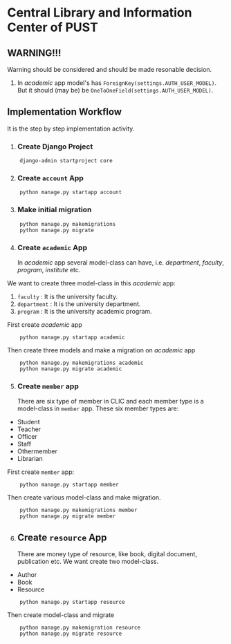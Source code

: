 # Central Library and Information Center of PUST

## WARNING!!!

Warning should be considered and should be made resonable decision.

1. In _academic_ app model's has `ForeignKey(settings.AUTH_USER_MODEL)`. But it should (may be) be `OneToOneField(settings.AUTH_USER_MODEL)`.

## Implementation Workflow

It is the step by step implementation activity.

1. ### Create Django Project

```
    django-admin startproject core
```

2. ### Create `account` App

```
    python manage.py startapp account
```

3. ### Make initial migration

```
    python manage.py makemigrations
    python manage.py migrate
```

4. ### Create `academic` App
   In _academic_ app several model-class can have, i.e. _department_, _faculty_, _program_, _institute_ etc.

We want to create three model-class in this _academic_ app:

1. `faculty` : It is the university faculty.
2. `department` : It is the university department.
3. `program` : It is the university academic program.

First create _academic_ app

```
    python manage.py startapp academic
```

Then create three models and make a migration on _academic_ app

```
    python manage.py makemigrations academic
    python manage.py migrate academic
```

5. ### Create `member` app
   There are six type of member in CLIC and each member type is a model-class in `member` app.
   These six member types are:

- Student
- Teacher
- Officer
- Staff
- Othermember
- Librarian

First create `member` app:

```
    python manage.py startapp member
```

Then create various model-class and make migration.

```
    python manage.py makemigrations member
    python manage.py migrate member
```

6. ## Create `resource` App
   There are money type of resource, like book, digital document, publication etc.
   We want create two model-class.

- Author
- Book
- Resource

```
    python manage.py startapp resource
```

Then create model-class and migrate

```
    python manage.py makemigration resource
    python manage.py migrate resource
```
